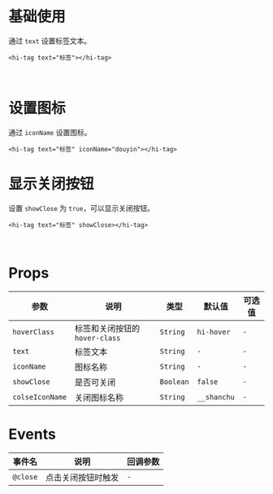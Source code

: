 # 基础使用

通过 `text` 设置标签文本。

```vue
<hi-tag text="标签"></hi-tag>
```

<br/>

# 设置图标

通过 `iconName` 设置图标。

```vue
<hi-tag text="标签" iconName="douyin"></hi-tag>
```

# 显示关闭按钮

设置 `showClose` 为 `true`，可以显示关闭按钮。

```vue
<hi-tag text="标签" showClose></hi-tag>
```

<br/>

# Props

| 参数            | 说明                           | 类型      | 默认值      | 可选值 |
| --------------- | ------------------------------ | --------- | ----------- | ------ |
| `hoverClass`    | 标签和关闭按钮的 `hover-class` | `String`  | `hi-hover`  | `-`    |
| `text`          | 标签文本                       | `String`  | `-`         | `-`    |
| `iconName`      | 图标名称                       | `String`  | `-`         | `-`    |
| `showClose`     | 是否可关闭                     | `Boolean` | `false`     | `-`    |
| `colseIconName` | 关闭图标名称                   | `String`  | `__shanchu` | `-`    |

# Events

| 事件名   | 说明               | 回调参数 |
| -------- | ------------------ | -------- |
| `@close` | 点击关闭按钮时触发 | `-`      |
